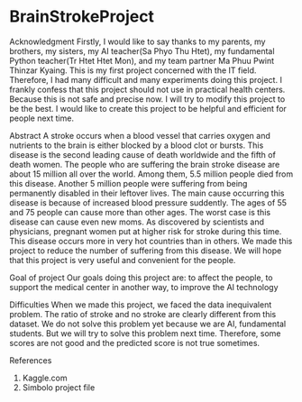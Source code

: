 # BrainStrokeProject
Acknowledgment
Firstly, I would like to say thanks to my parents, my brothers, my sisters, my AI teacher(Sa Phyo Thu Htet), my fundamental Python teacher(Tr Htet Htet Mon), and my team partner Ma Phuu Pwint Thinzar Kyaing. This is my first project concerned with the IT field. Therefore, I had many difficult and many experiments doing this project. I frankly confess that this project should not use in practical health centers. Because this is not safe and precise now. I will try to modify this project to be the best. I would like to create this project to be helpful and efficient for people next time.

Abstract
A stroke occurs when a blood vessel that carries oxygen and nutrients to the brain is either blocked by a blood clot or bursts. This disease is the second leading cause of death worldwide and the fifth of death women. The people who are suffering the brain stroke disease are about 15 million all over the world. Among them, 5.5 million people died from this disease. Another 5 million people were suffering from being permanently disabled in their leftover lives. The main cause occurring this disease is because of increased blood pressure suddently. The ages of 55 and 75 people can cause more than other ages. The worst case is this disease can cause even new moms. As discovered by scientists and physicians, pregnant women put at higher risk for stroke during this time. This disease occurs more in very hot countries than in others. We made this project to reduce the number of suffering from this disease. We will hope that this project is very useful and convenient for the people.

Goal of project
Our goals doing this project are:
to affect the people, 
to support the medical center in another way,
to improve the AI technology

Difficulties
When we made this project, we faced the data inequivalent problem. The ratio of stroke and no stroke are clearly different from this dataset. We do not solve this problem yet because we are AI, fundamental students. But we will try to solve this problem next time. Therefore, some scores are not good and the predicted score is not true sometimes.

References
1. Kaggle.com
2. Simbolo project file

